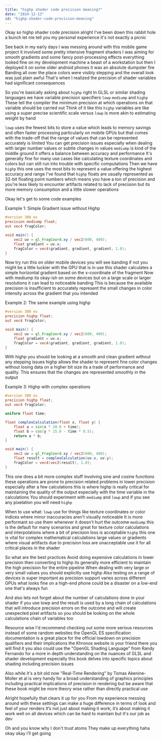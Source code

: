 ```yaml
---
title: "highp shader code precision meaning?"
date: "2024-12-13"
id: "highp-shader-code-precision-meaning"
---
```


Okay so highp shader code precision alright I've been down this rabbit hole a bunch let me tell you my personal experience it's not exactly a picnic

See back in my early days I was messing around with this mobile game project it involved some pretty intensive fragment shaders I was aiming for smooth gradients and some fancy post-processing effects everything looked fine on my development machine a beast of a workstation but then I deployed it on some older android phones it was an absolute dumpster fire Banding all over the place colors were visibly stepping and the overall look was just plain awful That's when I realized the precision of shader variables had significant consequences

So you're basically asking about `highp` right In GLSL or similar shading languages we have variable precision specifiers `lowp` `mediump` and `highp` These tell the compiler the minimum precision at which operations on that variable should be carried out Think of it like this `highp` variables are like using a super precise scientific scale versus `lowp` is more akin to estimating weight by hand

`lowp` uses the fewest bits to store a value which leads to memory savings and often faster processing particularly on mobile GPUs but that comes with the trade-off that the range of values that can be represented accurately is limited You can get precision issues especially when dealing with larger number values or subtle changes in values `mediump` is kind of the middle ground it offers a balance between accuracy and performance It's generally fine for many use cases like calculating texture coordinates and colors but can still run into trouble with specific computations Then we have `highp` this one uses the most bits to represent a value offering the highest accuracy and range I've found that `highp` floats are usually represented as 32-bit floating point numbers which means you have a ton of precision and you're less likely to encounter artifacts related to lack of precision but its more memory consumption and a little slower operations

Okay let's get to some code examples

Example 1: Simple Gradient issue without Highp

```glsl
#version 300 es
precision mediump float;
out vec4 fragColor;

void main() {
    vec2 uv = gl_FragCoord.xy / vec2(600, 400);
    float gradient = uv.x;
    fragColor = vec4(gradient, gradient, gradient, 1.0);
}
```

Now try run this on older mobile devices you will see banding if not you might be a little luckier with the GPU that is in use this shader calculates a simple horizontal gradient based on the x-coordinate of the fragment Now with mediump its okay-ish on some devices but on a large scale or larger resolutions it can lead to noticeable banding This is because the available precision is insufficient to accurately represent the small changes in color intensity across the gradient that you intended

Example 2: The same example using highp

```glsl
#version 300 es
precision highp float;
out vec4 fragColor;

void main() {
    vec2 uv = gl_FragCoord.xy / vec2(600, 400);
    float gradient = uv.x;
    fragColor = vec4(gradient, gradient, gradient, 1.0);
}
```

With highp you should be looking at a smooth and clean gradient without any stepping issues highp allows the shader to represent fine color changes without losing data on a higher bit size its a trade of performance and quality. This ensures that the changes are represented smoothly in the output

Example 3: Highp with complex operations

```glsl
#version 300 es
precision highp float;
out vec4 fragColor;

uniform float time;

float complexCalculation(float x, float y) {
    float a = sin(x * 20.0 + time);
    float b = cos(y * 15.0 - time * 0.5);
    return a * b;
}

void main() {
    vec2 uv = gl_FragCoord.xy / vec2(600, 400);
    float result = complexCalculation(uv.x, uv.y);
    fragColor = vec4(vec3(result), 1.0);
}
```

This one does a bit more complex stuff involving sine and cosine functions these operations are prone to precision related problems in lower precision especially after a few calculations this is where highp is really critical for maintaining the quality of the output especially with the time variable in the calculations You should experiment with `mediump` and `lowp` and if you see any pixelation you will need `highp`

When to use what: `lowp` use for things like texture coordinates or color indices where minor inaccuracies aren't visually noticeable It is more performant so use them whenever it doesn't hurt the outcome `mediump` this is the default for many scenarios and great for texture color calculations and interpolations where a bit of precision loss is acceptable `highp` this one is vital for complex mathematical calculations large values or gradients where visual artifacts due to precision loss are unacceptable use it for all critical places in the shader

So what are the best practices Avoid doing expensive calculations in lower precision then converting to highp its generally more efficient to maintain the high precision for the entire pipeline When dealing with very large or very small values you should explicitly use highp Also testing on a range of devices is super important as precision support varies across different GPUs what looks fine on a high-end phone could be a disaster on a low-end one that's always fun

And also lets not forget about the number of calculations done in your shader if you use lowp and the result is used by a long chain of calculations that will introduce precision errors on the outcome and will create unexpected pixel artifacts so you should be looking on the whole calculations chain of variables too

Resource wise I'd recommend checking out some more serious resources instead of some random websites the OpenGL ES specification documentation is a great place for the official lowdown on precision qualifiers and their implications the Khronos website is your friend there you will find it you also could use the "OpenGL Shading Language" from Randy Fernando for a more in depth understanding on the nuances of GLSL and shader development especially this book delves into specific topics about shading including precision issues

Also while it's a bit old now "Real-Time Rendering" by Tomas Akenine-Moller et al is very handy for a broad understanding of graphics principles including practical implications of precision in rendering but be aware that these book might be more theory wise rather than directly practical use

Alright hopefully that clears it up for you From my experience messing around with these settings can make a huge difference in terms of look and feel of your renders It’s not just about making it work; it’s about making it work well on all devices which can be hard to maintain but it's our job as dev

Oh and you know why I don't trust atoms They make up everything haha okay okay i’ll get going
